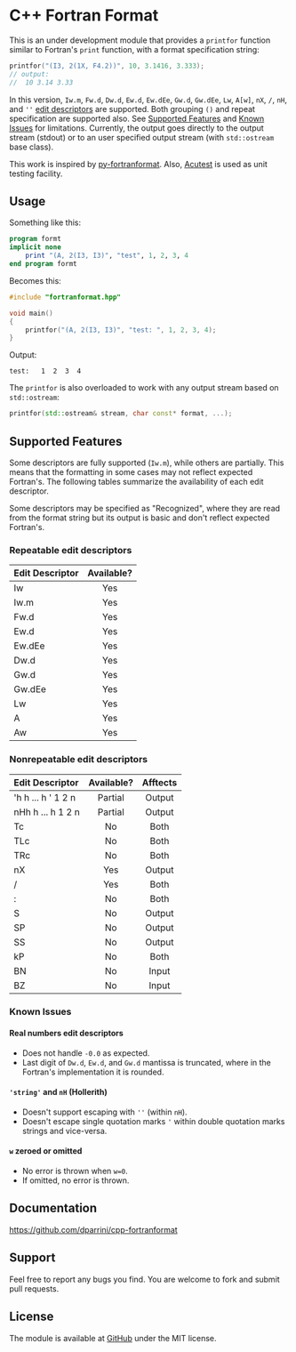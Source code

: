 # C++ Fortran Format

This is an under development module that provides a `printfor` function similar to Fortran's `print`
function, with a format specification string:

```cpp
printfor("(I3, 2(1X, F4.2))", 10, 3.1416, 3.333);
// output: 
//  10 3.14 3.33
```

In this version, `Iw.m`, `Fw.d`, `Dw.d`, `Ew.d`, `Ew.dEe`, `Gw.d`, `Gw.dEe`, `Lw`, `A[w]`,
`nX`, `/`, `nH`, and `''` [edit descriptors](http://www.fortran.com/fortran/F77_std/rjcnf0001-sh-13.html#sh-13.5.6) are supported. Both grouping `()` and repeat specification are supported also. See [Supported Features](#supported-features) and [Known Issues](#known-issues) for limitations. 
Currently, the output goes directly to the output stream (stdout) or to an user specified output stream (with `std::ostream` base class). 


This work is inspired by [py-fortranformat](https://bitbucket.org/brendanarnold/py-fortranformat/wiki/Home). Also, [Acutest](https://github.com/mity/acutest) is used as unit testing facility.


## Usage

Something like this:

```f90
program formt
implicit none
    print "(A, 2(I3, I3)", "test", 1, 2, 3, 4
end program formt
```

Becomes this:

```cpp
#include "fortranformat.hpp"

void main()
{
    printfor("(A, 2(I3, I3)", "test: ", 1, 2, 3, 4);
}
```

Output:

```
test:   1  2  3  4
```

The `printfor` is also overloaded to work with any output stream based on 
`std::ostream`:

```cpp
printfor(std::ostream& stream, char const* format, ...);
```

## Supported Features

Some descriptors are fully supported (`Iw.m`), while others are partially. This means
that the formatting in some cases may not reflect expected Fortran's. The following tables
summarize the availability of each edit descriptor.

Some descriptors may be specified as "Recognized", where they are read from the format string but its 
output is basic and don't reflect expected Fortran's.


### Repeatable edit descriptors

| Edit Descriptor | Available? |
|:----------------|:----------:|
| Iw              |    Yes     |
| Iw.m            |    Yes     |
| Fw.d            |    Yes     |
| Ew.d            |    Yes     |
| Ew.dEe          |    Yes     |
| Dw.d            |    Yes     |
| Gw.d            |    Yes     |
| Gw.dEe          |    Yes     |
| Lw              |    Yes     |
| A               |    Yes     |
| Aw              |    Yes     |


### Nonrepeatable edit descriptors


| Edit Descriptor      | Available? |  Afftects  |
|:---------------------|:----------:|:----------:|
| 'h h ... h ' 1 2 n   |    Partial | Output     |
| nHh h ... h 1 2 n    |    Partial | Output     |
| Tc                   |    No      | Both       |
| TLc                  |    No      | Both       |
| TRc                  |    No      | Both       |
| nX                   |    Yes     | Output     |
| /                    |    Yes     | Both       |
| :                    |    No      | Both       |
| S                    |    No      | Output     |
| SP                   |    No      | Output     |
| SS                   |    No      | Output     |
| kP                   |    No      | Both       |
| BN                   |    No      | Input      |
| BZ                   |    No      | Input      |


### Known Issues

#### Real numbers edit descriptors

- Does not handle `-0.0` as expected.
- Last digit of `Dw.d`, `Ew.d`, and `Gw.d` mantissa is truncated, where in the Fortran's 
  implementation it is rounded.

#### `'string'` and `nH` (Hollerith)

- Doesn't support escaping with `''` (within `nH`).
- Doesn't escape single quotation marks `'` within double quotation marks strings and vice-versa.

#### `w` zeroed or omitted

- No error is thrown when `w=0`.
- If omitted, no error is thrown.


## Documentation

https://github.com/dparrini/cpp-fortranformat

## Support

Feel free to report any bugs you find. You are welcome to fork and submit pull requests.

## License

The module is available at [GitHub](https://github.com/dparrini/cpp-fortranformat) under the MIT license.